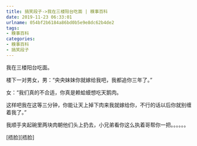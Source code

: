 ```yaml
---
title: 搞笑段子->我在三楼阳台吃面 | 糗事百科
date: 2019-11-23 06:33:01
urlname: 054bf2b6184a86bd0b5e9e8dc62b4de2
tags: 
- 糗事百科
categories:
- 糗事百科
- 搞笑段子
---
```

我在三楼阳台吃面。

楼下一对男女，男：“央央妹妹你就嫁给我吧，我都追你三年了。”

女：“我们真的不合适，你真是赖蛤蟆想吃天鹅肉。

这样吧我在这等三分钟，你能让天上掉下肉来我就嫁给你，不行的话以后你就别缠着我了。”

我顺手夹起碗里两块肉朝他们头上扔去，小兄弟看你这么执着哥帮你一把。。。。。。

[捂脸][捂脸]


